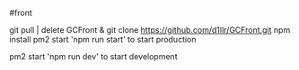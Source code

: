 #front

git pull | delete GCFront & git clone https://github.com/d1llr/GCFront.git
npm install
pm2 start 'npm run start' to start production

pm2 start 'npm run dev' to start development
